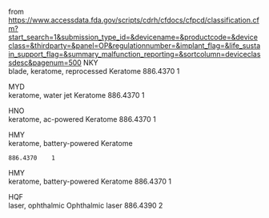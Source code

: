 
from <https://www.accessdata.fda.gov/scripts/cdrh/cfdocs/cfpcd/classification.cfm?start_search=1&submission_type_id=&devicename=&productcode=&deviceclass=&thirdparty=&panel=OP&regulationnumber=&implant_flag=&life_sustain_support_flag=&summary_malfunction_reporting=&sortcolumn=deviceclassdesc&pagenum=500>
NKY 	
blade, keratome, reprocessed 	Keratome
	886.4370 	1

MYD 	
keratome, water jet 	Keratome
	886.4370 	1

HNO 	
keratome, ac-powered 	Keratome
	886.4370 	1

HMY 	
keratome, battery-powered 	Keratome

	886.4370 	1
HMY 	
keratome, battery-powered 	Keratome
	886.4370 	1

HQF 	
laser, ophthalmic 	Ophthalmic laser
	886.4390 	2
 	


